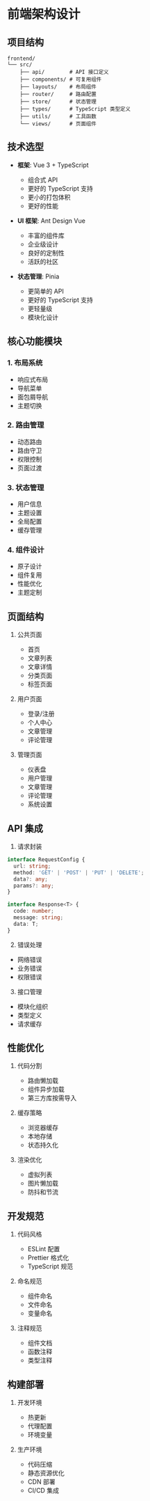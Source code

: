# 前端架构设计

## 项目结构

```
frontend/
└── src/
    ├── api/        # API 接口定义
    ├── components/ # 可复用组件
    ├── layouts/    # 布局组件
    ├── router/     # 路由配置
    ├── store/      # 状态管理
    ├── types/      # TypeScript 类型定义
    ├── utils/      # 工具函数
    └── views/      # 页面组件
```

## 技术选型

- **框架**: Vue 3 + TypeScript
  - 组合式 API
  - 更好的 TypeScript 支持
  - 更小的打包体积
  - 更好的性能

- **UI 框架**: Ant Design Vue
  - 丰富的组件库
  - 企业级设计
  - 良好的定制性
  - 活跃的社区

- **状态管理**: Pinia
  - 更简单的 API
  - 更好的 TypeScript 支持
  - 更轻量级
  - 模块化设计

## 核心功能模块

### 1. 布局系统
- 响应式布局
- 导航菜单
- 面包屑导航
- 主题切换

### 2. 路由管理
- 动态路由
- 路由守卫
- 权限控制
- 页面过渡

### 3. 状态管理
- 用户信息
- 主题设置
- 全局配置
- 缓存管理

### 4. 组件设计
- 原子设计
- 组件复用
- 性能优化
- 主题定制

## 页面结构

1. 公共页面
   - 首页
   - 文章列表
   - 文章详情
   - 分类页面
   - 标签页面

2. 用户页面
   - 登录/注册
   - 个人中心
   - 文章管理
   - 评论管理

3. 管理页面
   - 仪表盘
   - 用户管理
   - 文章管理
   - 评论管理
   - 系统设置

## API 集成

1. 请求封装
```typescript
interface RequestConfig {
  url: string;
  method: 'GET' | 'POST' | 'PUT' | 'DELETE';
  data?: any;
  params?: any;
}

interface Response<T> {
  code: number;
  message: string;
  data: T;
}
```

2. 错误处理
- 网络错误
- 业务错误
- 权限错误

3. 接口管理
- 模块化组织
- 类型定义
- 请求缓存

## 性能优化

1. 代码分割
   - 路由懒加载
   - 组件异步加载
   - 第三方库按需导入

2. 缓存策略
   - 浏览器缓存
   - 本地存储
   - 状态持久化

3. 渲染优化
   - 虚拟列表
   - 图片懒加载
   - 防抖和节流

## 开发规范

1. 代码风格
   - ESLint 配置
   - Prettier 格式化
   - TypeScript 规范

2. 命名规范
   - 组件命名
   - 文件命名
   - 变量命名

3. 注释规范
   - 组件文档
   - 函数注释
   - 类型注释

## 构建部署

1. 开发环境
   - 热更新
   - 代理配置
   - 环境变量

2. 生产环境
   - 代码压缩
   - 静态资源优化
   - CDN 部署
   - CI/CD 集成